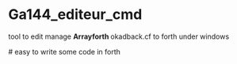 # Ga144_editeur_cmd
<p>tool to edit manage <b>Arrayforth </b> okadback.cf to forth  under windows</p>
# easy to write some code in forth 
